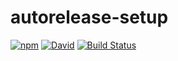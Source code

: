 # autorelease-setup

[![npm](https://img.shields.io/npm/v/autorelease-setup.svg)](https://www.npmjs.com/package/autorelease-setup) [![David](https://img.shields.io/david/tyler-johnson/autorelease-setup.svg)](https://david-dm.org/tyler-johnson/autorelease-setup) [![Build Status](https://travis-ci.org/tyler-johnson/autorelease-setup.svg?branch=master)](https://travis-ci.org/tyler-johnson/autorelease-setup)
